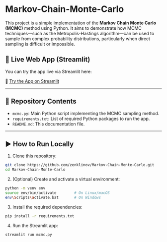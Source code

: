 # Markov-Chain-Monte-Carlo

This project is a simple implementation of the **Markov Chain Monte Carlo (MCMC)** method using Python. It aims to demonstrate how MCMC techniques—such as the Metropolis-Hastings algorithm—can be used to sample from complex probability distributions, particularly when direct sampling is difficult or impossible.

## 🚀 Live Web App (Streamlit)

You can try the app live via Streamlit here:

🔗 [Try the App on Streamlit](https://kqw6bgdu4vbnpymlxrvers.streamlit.app/)

---

## 🧾 Repository Contents

- `mcmc.py`: Main Python script implementing the MCMC sampling method.
- `requirements.txt`: List of required Python packages to run the app.
- `README.md`: This documentation file.

---

## ▶️ How to Run Locally

1. Clone this repository:

```bash
git clone https://github.com/zenklinov/Markov-Chain-Monte-Carlo.git
cd Markov-Chain-Monte-Carlo
```

2. (Optional) Create and activate a virtual environment:

```bash
python -m venv env
source env/bin/activate        # On Linux/macOS
env\Scripts\activate.bat       # On Windows
```

3. Install the required dependencies:
```bash
pip install -r requirements.txt
```

4. Run the Streamlit app:
```bash
streamlit run mcmc.py
```
